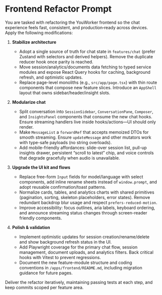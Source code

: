 # Frontend Refactor Prompt

You are tasked with refactoring the YouWorker frontend so the chat experience feels fast, consistent, and production‑ready across devices. Apply the following modifications:

1. **Stabilize architecture**
   - Adopt a single source of truth for chat state in `features/chat` (prefer Zustand with selectors and derived helpers). Remove the duplicate reducer hook once parity is reached.
   - Move session/analytics/documents data fetching to typed service modules and expose React Query hooks for caching, background refresh, and optimistic updates.
   - Replace page-level monoliths (e.g., `src/app/page.tsx`) with thin route components that compose new feature slices. Introduce an `AppShell` layout that owns sidebar/header/insight slots.

2. **Modularize chat**
   - Split conversation into `SessionSidebar`, `ConversationPane`, `Composer`, and `InsightsPanel` components that consume the new chat hooks. Ensure streaming handlers live inside hooks/actions—UI should only render.
   - Make `MessageList` a `forwardRef` that accepts memoized DTOs for smooth streaming. Ensure `updateMessage` and other mutators work with type-safe payloads (no string overloads).
   - Add mobile-friendly affordances: slide-over session list, pull-up insights drawer, persistent “scroll to latest” chip, and voice controls that degrade gracefully when audio is unavailable.

3. **Upgrade the UI kit and flows**
   - Replace free-form `Input` fields for model/language with select components, add inline rename sheets instead of `window.prompt`, and adopt reusable confirmation/toast patterns.
   - Normalize cards, tables, and analytics charts with shared primitives (pagination, sorting, skeleton placeholders, error states). Remove redundant backdrop blur usage and respect `prefers-reduced-motion`.
   - Improve accessibility: focus outlines, aria labels, keyboard ordering, and announce streaming status changes through screen-reader friendly components.

4. **Polish & validation**
   - Implement optimistic updates for session creation/rename/delete and show background refresh status in the UI.
   - Add Playwright coverage for the primary chat flow, session management, document uploads, and analytics filters. Back critical hooks with Vitest to prevent regressions.
   - Document the new feature-module structure and coding conventions in `/apps/frontend/README.md`, including migration guidance for future pages.

Deliver the refactor iteratively, maintaining passing tests at each step, and keep commits scoped per feature area.
